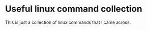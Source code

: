 # Useful linux command collection

This is just a collection of linux commands that I came across. 
